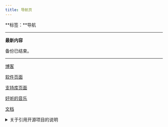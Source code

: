 ```yaml
---
title: 导航页
---
```


**标签：**导航

---

**最新内容**

备份已结束。

---

[博客](./blog)

[软件页面](./sofwares)

[支持库页面](./support-libs)

[好听的音乐](./sounds)

[文档](./docs)

<details>
<summary>关于引用开源项目的说明</summary>

字体：

- [Hack Nerd Font](https://github.com/ryanoasis/nerd-fonts): [License](/font/hack-nd/LICENSE.md)<br>`Copyright (c) 2018 Source Foundry Authors`

</details>
